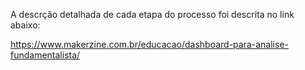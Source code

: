 A descrção detalhada de cada etapa do processo foi descrita no link abaixo:

https://www.makerzine.com.br/educacao/dashboard-para-analise-fundamentalista/
